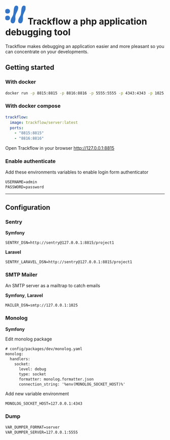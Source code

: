 # ![logo](public/logo.svg) Trackflow a php application debugging tool

Trackflow makes debugging an application easier and more pleasant so you can concentrate on your developments.

## Getting started

### With docker

```bash
docker run -p 8815:8815 -p 8816:8816 -p 5555:5555 -p 4343:4343 -p 1025:1025 trackflow/server:latest
```

### With docker compose
```yaml
trackflow:
  image: trackflow/server:latest
  ports:
    - "8815:8815"
    - "8816:8816"
```

Open Trackflow in your browser http://127.0.0.1:8815

### Enable authenticate

Add these environments variables to enable login form authenticator

```
USERNAME=admin
PASSWORD=password
```

---

## Configuration

### Sentry

**Symfony**
```
SENTRY_DSN=http://sentry@127.0.0.1:8815/project1
```
**Laravel**
```
SENTRY_LARAVEL_DSN=http://sentry@127.0.0.1:8815/project1
```

### SMTP Mailer
An SMTP server as a mailtrap to catch emails

**Symfony**, **Laravel**
```
MAILER_DSN=smtp://127.0.0.1:1025
```

### Monolog
**Symfony**

Edit monolog package
```
# config/packages/dev/monolog.yaml
monolog:
  handlers:
    socket:
      level: debug
      type: socket
      formatter: monolog.formatter.json
      connection_string: '%env(MONOLOG_SOCKET_HOST)%'
```
Add new variable environment
```
MONOLOG_SOCKET_HOST=127.0.0.1:4343
```

### Dump
```
VAR_DUMPER_FORMAT=server
VAR_DUMPER_SERVER=127.0.0.1:5555
```
